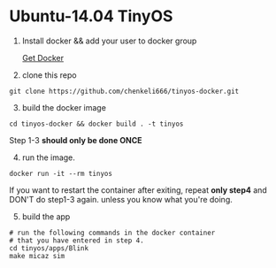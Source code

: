 # Ubuntu-14.04 TinyOS

1. Install docker && add your user to docker group

    [Get Docker](https://docs.docker.com/get-docker/)

2. clone this repo

```
git clone https://github.com/chenkeli666/tinyos-docker.git
```

3. build the docker image

```
cd tinyos-docker && docker build . -t tinyos
```

Step 1-3 **should only be done ONCE**

4. run the image.

```
docker run -it --rm tinyos
```

If you want to restart the container after exiting, repeat 
**only step4** and DON'T do step1-3 again. unless you know 
what you're doing.

5. build the app

```
# run the following commands in the docker container
# that you have entered in step 4.
cd tinyos/apps/Blink
make micaz sim
```
